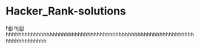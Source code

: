 # Hacker_Rank-solutions
hjjj
hjjjjj
hhhhhhhhhhhhhhhhhhhhhhhhhhhhhhhhhhhhhhhhhhhhhhhhhhhhhhhhhhhhhhhhhhhhhhhhh
